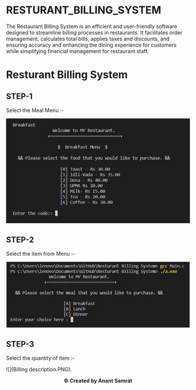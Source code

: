 # RESTURANT_BILLING_SYSTEM
The Restaurant Billing System is an efficient and user-friendly software designed to streamline billing processes in restaurants. It facilitates order management, calculates total bills, applies taxes and discounts, and ensuring accuracy and enhancing the dining experience for customers while simplifying financial management for restaurant staff.
# Resturant Billing System

## STEP-1


Select the Meal Menu :-

![](MealMenu.PNG)

## STEP-2

Select the item from Menu :-

![](Mealselectmenu.PNG)


## STEP-3

Select the quantity of item :-

![](Billing description.PNG).

<p align="center"><b>© Created by Anant Samrat</b></p?

